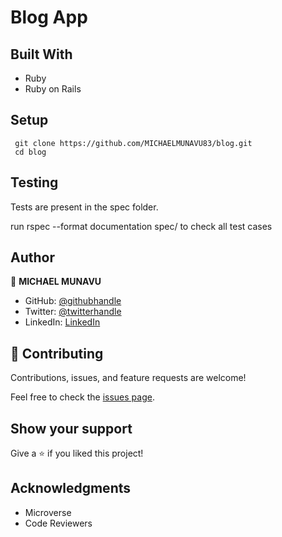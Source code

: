 # Blog App

## Built With

- Ruby
- Ruby on Rails

## Setup

```
 git clone https://github.com/MICHAELMUNAVU83/blog.git
 cd blog
```

## Testing
Tests are present in the spec folder.

run rspec --format documentation spec/ to check all test cases

## Author

👤 **MICHAEL MUNAVU**

- GitHub: [@githubhandle](https://github.com/MICHAELMUNAVU83)
- Twitter: [@twitterhandle](https://twitter.com/MunavuMichael)
- LinkedIn: [LinkedIn](https://www.linkedin.com/in/michael-munavu-78703a218/)

## 🤝 Contributing

Contributions, issues, and feature requests are welcome!

Feel free to check the [issues page](../../issues/).

## Show your support

Give a ⭐️ if you liked this project!

## Acknowledgments

- Microverse
- Code Reviewers
